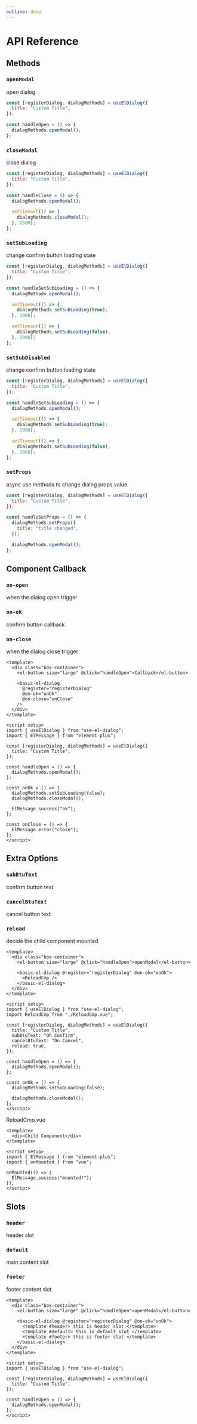 ```yaml
---
outline: deep
---
```


# API Reference

## Methods

### `openModal`

open dialog

```js
const [registerDialog, dialogMethods] = useElDialog({
  title: "Custom Title",
});

const handleOpen = () => {
  dialogMethods.openModal();
};
```

### `closeModal`

close dialog

```js
const [registerDialog, dialogMethods] = useElDialog({
  title: "Custom Title",
});

const handleClose = () => {
  dialogMethods.openModal();

  setTimeout(() => {
    dialogMethods.closeModal();
  }, 1500);
};
```

### `setSubLoading`

change confirm button loading state

```js
const [registerDialog, dialogMethods] = useElDialog({
  title: "Custom Title",
});

const handleSetSubLoading = () => {
  dialogMethods.openModal();

  setTimeout(() => {
    dialogMethods.setSubLoading(true);
  }, 1000);

  setTimeout(() => {
    dialogMethods.setSubLoading(false);
  }, 2000);
};
```

### `setSubDisabled`

change confirm button loading state

```js
const [registerDialog, dialogMethods] = useElDialog({
  title: "Custom Title",
});

const handleSetSubLoading = () => {
  dialogMethods.openModal();

  setTimeout(() => {
    dialogMethods.setSubLoading(true);
  }, 1000);

  setTimeout(() => {
    dialogMethods.setSubLoading(false);
  }, 2000);
};
```

### `setProps`

async use methods to change dialog props value

```js
const [registerDialog, dialogMethods] = useElDialog({
  title: "Custom Title",
});

const handleSetProps = () => {
  dialogMethods.setProps({
    title: "title changed",
  });

  dialogMethods.openModal();
};
```

<ApiReferenceMethods />

## Component Callback

### `on-open`

when the dialog open trigger

### `on-ok`

confirm button callback

### `on-close`

when the dialog close trigger

```vue
<template>
  <div class="box-container">
    <el-button size="large" @click="handleOpen">Callback</el-button>

    <basic-el-dialog
      @register="registerDialog"
      @on-ok="onOk"
      @on-close="onClose"
    />
  </div>
</template>

<script setup>
import { useElDialog } from "use-el-dialog";
import { ElMessage } from "element-plus";

const [registerDialog, dialogMethods] = useElDialog({
  title: "Custom Title",
});

const handleOpen = () => {
  dialogMethods.openModal();
};

const onOk = () => {
  dialogMethods.setSubLoading(false);
  dialogMethods.closeModal();

  ElMessage.success("ok");
};

const onClose = () => {
  ElMessage.error("close");
};
</script>
```

<ApiReferenceCallback />

## Extra Options

### `subBtuText`

confirm button text

### `cancelBtuText`

cancel button text

### `reload`

decide the child component mounted

```vue
<template>
  <div class="box-container">
    <el-button size="large" @click="handleOpen">openModal</el-button>

    <basic-el-dialog @register="registerDialog" @on-ok="onOk">
      <ReloadCmp />
    </basic-el-dialog>
  </div>
</template>

<script setup>
import { useElDialog } from "use-el-dialog";
import ReloadCmp from "./ReloadCmp.vue";

const [registerDialog, dialogMethods] = useElDialog({
  title: "Custom Title",
  subBtuText: "Oh Confirm",
  cancelBtuText: "On Cancel",
  reload: true,
});

const handleOpen = () => {
  dialogMethods.openModal();
};

const onOk = () => {
  dialogMethods.setSubLoading(false);

  dialogMethods.closeModal();
};
</script>
```

ReloadCmp.vue

```vue
<template>
  <div>Child Component</div>
</template>

<script setup>
import { ElMessage } from "element-plus";
import { onMounted } from "vue";

onMounted(() => {
  ElMessage.success("mounted!");
});
</script>
```

<ApiReferenceOptions />

## Slots

### `header`

header slot

### `default`

main content slot

### `footer`

footer content slot

```vue
<template>
  <div class="box-container">
    <el-button size="large" @click="handleOpen">openModal</el-button>

    <basic-el-dialog @register="registerDialog" @on-ok="onOk">
      <template #header> this is header slot </template>
      <template #default> this is default slot </template>
      <template #footer> this is footer slot </template>
    </basic-el-dialog>
  </div>
</template>

<script setup>
import { useElDialog } from "use-el-dialog";

const [registerDialog, dialogMethods] = useElDialog({
  title: "Custom Title",
});

const handleOpen = () => {
  dialogMethods.openModal();
};
</script>
```

<ApiReferenceSlots />
